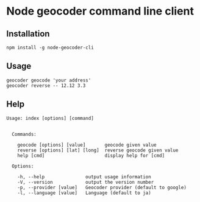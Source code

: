 # Node geocoder command line client

## Installation

```shell
npm install -g node-geocoder-cli
```

## Usage

```shell
geocoder geocode 'your address'
geocoder reverse -- 12.12 3.3
```


## Help
```shell
Usage: index [options] [command]


  Commands:

    geocode [options] [value]       geocode given value
    reverse [options] [lat] [long]  reverse geocode given value
    help [cmd]                      display help for [cmd]

  Options:

    -h, --help               output usage information
    -V, --version            output the version number
    -p, --provider [value]   Geocoder provider (default to google)
    -l, --language [value]   Language (default to ja)
```
